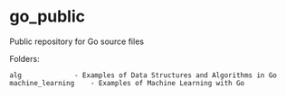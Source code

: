 # go_public
Public repository for Go source files

Folders:

	alg 			- Examples of Data Structures and Algorithms in Go
	machine_learning	- Examples of Machine Learning with Go
